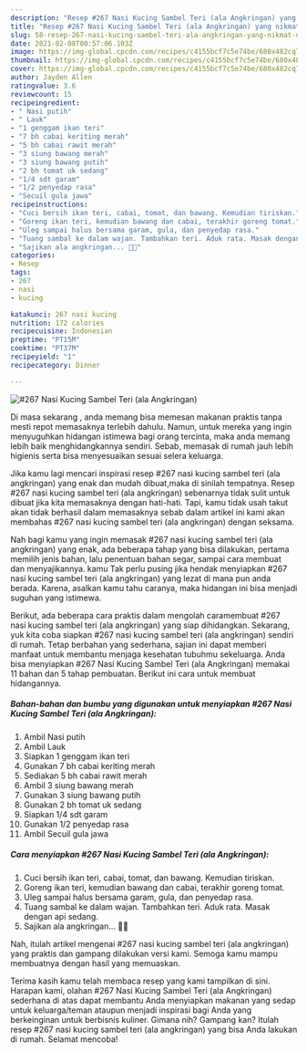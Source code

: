 ```yaml
---
description: "Resep #267 Nasi Kucing Sambel Teri (ala Angkringan) yang nikmat Untuk Jualan"
title: "Resep #267 Nasi Kucing Sambel Teri (ala Angkringan) yang nikmat Untuk Jualan"
slug: 58-resep-267-nasi-kucing-sambel-teri-ala-angkringan-yang-nikmat-untuk-jualan
date: 2021-02-08T00:57:06.103Z
image: https://img-global.cpcdn.com/recipes/c4155bcf7c5e74be/680x482cq70/267-nasi-kucing-sambel-teri-ala-angkringan-foto-resep-utama.jpg
thumbnail: https://img-global.cpcdn.com/recipes/c4155bcf7c5e74be/680x482cq70/267-nasi-kucing-sambel-teri-ala-angkringan-foto-resep-utama.jpg
cover: https://img-global.cpcdn.com/recipes/c4155bcf7c5e74be/680x482cq70/267-nasi-kucing-sambel-teri-ala-angkringan-foto-resep-utama.jpg
author: Jayden Allen
ratingvalue: 3.6
reviewcount: 15
recipeingredient:
- " Nasi putih"
- " Lauk"
- "1 genggam ikan teri"
- "7 bh cabai keriting merah"
- "5 bh cabai rawit merah"
- "3 siung bawang merah"
- "3 siung bawang putih"
- "2 bh tomat uk sedang"
- "1/4 sdt garam"
- "1/2 penyedap rasa"
- "Secuil gula jawa"
recipeinstructions:
- "Cuci bersih ikan teri, cabai, tomat, dan bawang. Kemudian tiriskan."
- "Goreng ikan teri, kemudian bawang dan cabai, terakhir goreng tomat."
- "Uleg sampai halus bersama garam, gula, dan penyedap rasa."
- "Tuang sambal ke dalam wajan. Tambahkan teri. Aduk rata. Masak dengan api sedang."
- "Sajikan ala angkringan... 👩‍🍳"
categories:
- Resep
tags:
- 267
- nasi
- kucing

katakunci: 267 nasi kucing 
nutrition: 172 calories
recipecuisine: Indonesian
preptime: "PT15M"
cooktime: "PT37M"
recipeyield: "1"
recipecategory: Dinner

---
```



![#267 Nasi Kucing Sambel Teri (ala Angkringan)](https://img-global.cpcdn.com/recipes/c4155bcf7c5e74be/680x482cq70/267-nasi-kucing-sambel-teri-ala-angkringan-foto-resep-utama.jpg)

Di masa  sekarang , anda memang bisa memesan makanan praktis tanpa mesti repot memasaknya terlebih dahulu. Namun, untuk mereka yang ingin menyuguhkan hidangan istimewa bagi orang tercinta, maka anda memang lebih baik menghidangkannya sendiri. Sebab, memasak di rumah jauh lebih higienis serta bisa menyesuaikan sesuai selera keluarga.

Jika kamu lagi mencari inspirasi resep #267 nasi kucing sambel teri (ala angkringan) yang enak dan mudah dibuat,maka di sinilah tempatnya. Resep #267 nasi kucing sambel teri (ala angkringan)  sebenarnya tidak sulit untuk dibuat jika kita memasaknya dengan hati-hati. Tapi, kamu tidak usah takut akan tidak berhasil dalam memasaknya 
sebab dalam artikel ini kami akan membahas #267 nasi kucing sambel teri (ala angkringan) dengan seksama.  



Nah bagi kamu yang ingin memasak #267 nasi kucing sambel teri (ala angkringan) yang enak, ada beberapa tahap yang bisa dilakukan, pertama memilih jenis bahan, lalu penentuan bahan segar, sampai cara membuat dan menyajikannya. kamu Tak perlu pusing jika hendak menyiapkan #267 nasi kucing sambel teri (ala angkringan) yang lezat di mana pun anda berada. Karena, asalkan kamu  tahu caranya, maka hidangan ini bisa menjadi suguhan yang istimewa.

Berikut, ada beberapa cara praktis  dalam mengolah caramembuat #267 nasi kucing sambel teri (ala angkringan) yang siap dihidangkan. Sekarang, yuk kita coba siapkan #267 nasi kucing sambel teri (ala angkringan) sendiri di rumah. Tetap berbahan yang sederhana, sajian ini dapat memberi manfaat untuk membantu menjaga kesehatan tubuhmu sekeluarga. Anda bisa menyiapkan #267 Nasi Kucing Sambel Teri (ala Angkringan) memakai 11 bahan dan 5 tahap pembuatan. Berikut ini cara untuk membuat hidangannya.

<!--inarticleads1-->

##### Bahan-bahan dan bumbu yang digunakan untuk menyiapkan #267 Nasi Kucing Sambel Teri (ala Angkringan):

1. Ambil  Nasi putih
1. Ambil  Lauk
1. Siapkan 1 genggam ikan teri
1. Gunakan 7 bh cabai keriting merah
1. Sediakan 5 bh cabai rawit merah
1. Ambil 3 siung bawang merah
1. Gunakan 3 siung bawang putih
1. Gunakan 2 bh tomat uk sedang
1. Siapkan 1/4 sdt garam
1. Gunakan 1/2 penyedap rasa
1. Ambil Secuil gula jawa




<!--inarticleads2-->

##### Cara menyiapkan #267 Nasi Kucing Sambel Teri (ala Angkringan):

1. Cuci bersih ikan teri, cabai, tomat, dan bawang. Kemudian tiriskan.
1. Goreng ikan teri, kemudian bawang dan cabai, terakhir goreng tomat.
1. Uleg sampai halus bersama garam, gula, dan penyedap rasa.
1. Tuang sambal ke dalam wajan. Tambahkan teri. Aduk rata. Masak dengan api sedang.
1. Sajikan ala angkringan... 👩‍🍳




Nah, itulah artikel mengenai  #267 nasi kucing sambel teri (ala angkringan)  yang praktis dan gampang dilakukan versi kami. Semoga kamu mampu membuatnya dengan hasil yang memuaskan. 

Terima kasih kamu telah membaca resep yang kami tampilkan di sini. Harapan kami, olahan  #267 Nasi Kucing Sambel Teri (ala Angkringan) sederhana di atas dapat membantu Anda menyiapkan makanan yang sedap untuk keluarga/teman ataupun menjadi inspirasi bagi Anda yang berkeinginan untuk berbisnis kuliner. Gimana nih? Gampang kan? Itulah resep #267 nasi kucing sambel teri (ala angkringan) yang bisa Anda lakukan di rumah. Selamat mencoba!

